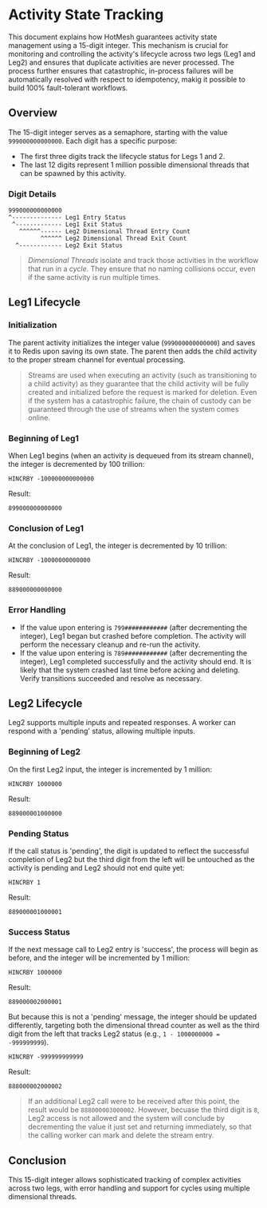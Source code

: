 # Activity State Tracking

This document explains how HotMesh guarantees activity state management using a 15-digit integer. This mechanism is crucial for monitoring and controlling the activity's lifecycle across two legs (Leg1 and Leg2) and ensures that duplicate activities are never processed. The process further ensures that catastrophic, in-process failures will be automatically resolved with respect to idempotency, makig it possible to build 100% fault-tolerant workflows.

## Overview

The 15-digit integer serves as a semaphore, starting with the value `999000000000000`. Each digit has a specific purpose:

- The first three digits track the lifecycle status for Legs 1 and 2.
- The last 12 digits represent 1 million possible dimensional threads that can be spawned by this activity.

### Digit Details

    999000000000000
    ^-------------- Leg1 Entry Status
     ^------------- Leg1 Exit Status
       ^^^^^^------ Leg2 Dimensional Thread Entry Count
             ^^^^^^ Leg2 Dimensional Thread Exit Count
      ^------------ Leg2 Exit Status

>*Dimensional Threads* isolate and track those activities in the workflow that run in a *cycle*. They ensure that no naming collisions occur, even if the same activity is run multiple times.

## Leg1 Lifecycle

### Initialization

The parent activity initializes the integer value (`999000000000000`) and saves it to Redis upon saving its own state. The parent then adds the child activity to the proper stream channel for eventual processing.

>Streams are used when executing an activity (such as transitioning to a child activity) as they guarantee that the child activity will be fully created and initialized before the request is marked for deletion. Even if the system has a catastrophic failure, the chain of custody can be guaranteed through the use of streams when the system comes online.

### Beginning of Leg1

When Leg1 begins (when an activity is dequeued from its stream channel), the integer is decremented by 100 trillion:

    HINCRBY -100000000000000

Result:

    899000000000000

### Conclusion of Leg1

At the conclusion of Leg1, the integer is decremented by 10 trillion:

    HINCRBY -10000000000000

Result:

    889000000000000

### Error Handling

- If the value upon entering is `799############` (after decrementing the integer), Leg1 began but crashed before completion. The activity will perform the necessary cleanup and re-run the activity.
- If the value upon entering is `789############` (after decrementing the integer), Leg1 completed successfully and the activity should end. It is likely that the system crashed last time before acking and deleting. Verify transitions succeeded and resolve as necessary.

## Leg2 Lifecycle

Leg2 supports multiple inputs and repeated responses. A worker can respond with a 'pending' status, allowing multiple inputs.

### Beginning of Leg2

On the first Leg2 input, the integer is incremented by 1 million:

    HINCRBY 1000000

Result:

    889000001000000

### Pending Status

If the call status is 'pending', the digit is updated to reflect the successful completion of Leg2 but the third digit from the left will be untouched as the activity is pending and Leg2 should not end quite yet:

    HINCRBY 1

Result:

    889000001000001

### Success Status

If the next message call to Leg2 entry is 'success', the process will begin as before, and the integer will be incremented by 1 million:

    HINCRBY 1000000

Result:

    889000002000001

 But because this is not a 'pending' message, the integer should be updated differently, targeting both the dimensional thread counter as well as the third digit from the left that tracks Leg2 status (e.g., `1 - 1000000000 = -999999999`).

    HINCRBY -999999999999

Result:

    888000002000002

>If an additional Leg2 call were to be received after this point, the result would be `888000003000002`. However, becuase the third digit is `8`, Leg2 access is not allowed and the system will conclude by decrementing the value it just set and returning immediately, so that the calling worker can mark and delete the stream entry.

## Conclusion

This 15-digit integer allows sophisticated tracking of complex activities across two legs, with error handling and support for cycles using multiple dimensional threads.
